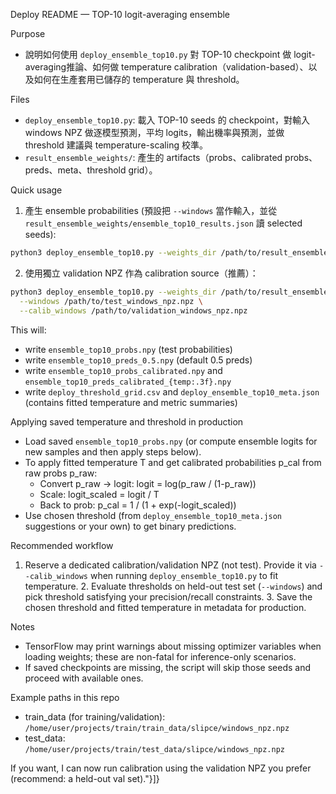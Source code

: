 Deploy README — TOP-10 logit-averaging ensemble

Purpose
- 說明如何使用 `deploy_ensemble_top10.py` 對 TOP-10 checkpoint 做 logit-averaging推論、如何做 temperature calibration（validation-based）、以及如何在生產套用已儲存的 temperature 與 threshold。

Files
- `deploy_ensemble_top10.py`: 載入 TOP-10 seeds 的 checkpoint，對輸入 windows NPZ 做逐模型預測，平均 logits，輸出機率與預測，並做 threshold 建議與 temperature-scaling 校準。
- `result_ensemble_weights/`: 產生的 artifacts（probs、calibrated probs、preds、meta、threshold grid）。

Quick usage
1) 產生 ensemble probabilities (預設把 `--windows` 當作輸入，並從 `result_ensemble_weights/ensemble_top10_results.json` 讀 selected seeds):

```bash
python3 deploy_ensemble_top10.py --weights_dir /path/to/result_ensemble_weights --windows /path/to/windows_npz.npz
```

2) 使用獨立 validation NPZ 作為 calibration source（推薦）：

```bash
python3 deploy_ensemble_top10.py --weights_dir /path/to/result_ensemble_weights \
  --windows /path/to/test_windows_npz.npz \
  --calib_windows /path/to/validation_windows_npz.npz
```

This will:
- write `ensemble_top10_probs.npy` (test probabilities)
- write `ensemble_top10_preds_0.5.npy` (default 0.5 preds)
- write `ensemble_top10_probs_calibrated.npy` and `ensemble_top10_preds_calibrated_{temp:.3f}.npy`
- write `deploy_threshold_grid.csv` and `deploy_ensemble_top10_meta.json` (contains fitted temperature and metric summaries)

Applying saved temperature and threshold in production
- Load saved `ensemble_top10_probs.npy` (or compute ensemble logits for new samples and then apply steps below).
- To apply fitted temperature T and get calibrated probabilities p_cal from raw probs p_raw:
  - Convert p_raw -> logit: logit = log(p_raw / (1-p_raw))
  - Scale: logit_scaled = logit / T
  - Back to prob: p_cal = 1 / (1 + exp(-logit_scaled))
- Use chosen threshold (from `deploy_ensemble_top10_meta.json` suggestions or your own) to get binary predictions.

Recommended workflow
1. Reserve a dedicated calibration/validation NPZ (not test). Provide it via `--calib_windows` when running `deploy_ensemble_top10.py` to fit temperature. 2. Evaluate thresholds on held-out test set (`--windows`) and pick threshold satisfying your precision/recall constraints. 3. Save the chosen threshold and fitted temperature in metadata for production.

Notes
- TensorFlow may print warnings about missing optimizer variables when loading weights; these are non-fatal for inference-only scenarios.
- If saved checkpoints are missing, the script will skip those seeds and proceed with available ones.

Example paths in this repo
- train_data (for training/validation): `/home/user/projects/train/train_data/slipce/windows_npz.npz`
- test_data: `/home/user/projects/train/test_data/slipce/windows_npz.npz`

If you want, I can now run calibration using the validation NPZ you prefer (recommend: a held-out val set)."}]}
